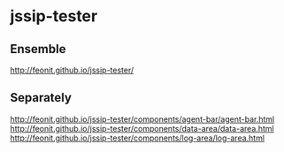 # jssip-tester

## Ensemble
http://feonit.github.io/jssip-tester/

## Separately
http://feonit.github.io/jssip-tester/components/agent-bar/agent-bar.html
http://feonit.github.io/jssip-tester/components/data-area/data-area.html
http://feonit.github.io/jssip-tester/components/log-area/log-area.html